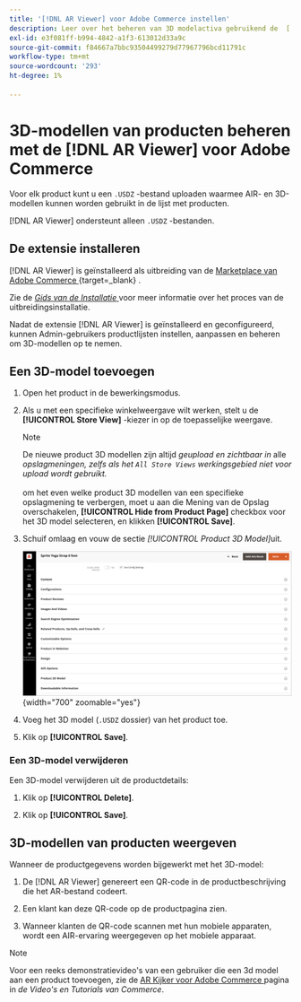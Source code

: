 ```yaml
---
title: '[!DNL AR Viewer] voor Adobe Commerce instellen'
description: Leer over het beheren van 3D modelactiva gebruikend de  [!DNL AR Viewer]  uitbreiding voor uw productlijsten.
exl-id: e3f081ff-b994-4842-a1f3-613012d33a9c
source-git-commit: f84667a7bbc93504499279d77967796bcd11791c
workflow-type: tm+mt
source-wordcount: '293'
ht-degree: 1%

---
```


# 3D-modellen van producten beheren met de [!DNL AR Viewer] voor Adobe Commerce

Voor elk product kunt u een `.USDZ` -bestand uploaden waarmee AIR- en 3D-modellen kunnen worden gebruikt in de lijst met producten.

[!DNL AR Viewer] ondersteunt alleen `.USDZ` -bestanden.

## De extensie installeren

[!DNL AR Viewer] is geïnstalleerd als uitbreiding van de [ Marketplace van Adobe Commerce ](https://commercemarketplace.adobe.com/magento-module-arviewer.html){target=_blank} .

Zie de [_Gids van de Installatie_ ](https://experienceleague.adobe.com/docs/commerce-operations/installation-guide/tutorials/extensions.html?lang=nl-NL) voor meer informatie over het proces van de uitbreidingsinstallatie.

Nadat de extensie [!DNL AR Viewer] is geïnstalleerd en geconfigureerd, kunnen Admin-gebruikers productlijsten instellen, aanpassen en beheren om 3D-modellen op te nemen.

## Een 3D-model toevoegen

1. Open het product in de bewerkingsmodus.

1. Als u met een specifieke winkelweergave wilt werken, stelt u de **[!UICONTROL Store View]** -kiezer in op de toepasselijke weergave.

   >[!NOTE]
   >
   >De nieuwe product 3D modellen zijn altijd _geupload en zichtbaar in_ alle _opslagmeningen, zelfs als het `All Store Views` werkingsgebied niet voor upload wordt gebruikt._ <br/><br/> om het even welke product 3D modellen van een specifieke opslagmening te verbergen, moet u aan die Mening van de Opslag overschakelen, **[!UICONTROL Hide from Product Page]** checkbox voor het 3D model selecteren, en klikken **[!UICONTROL Save]**.

1. Schuif omlaag en vouw de sectie _[!UICONTROL Product 3D Model]_&#x200B;uit.

   ![ Pop-up van het Menu ](assets/ar-viewer-product-options.png){width="700" zoomable="yes"}

1. Voeg het 3D model (`.USDZ` dossier) van het product toe.

1. Klik op **[!UICONTROL Save]**.

### Een 3D-model verwijderen

Een 3D-model verwijderen uit de productdetails:

1. Klik op **[!UICONTROL Delete]**.

1. Klik op **[!UICONTROL Save]**.

## 3D-modellen van producten weergeven

Wanneer de productgegevens worden bijgewerkt met het 3D-model:

1. De [!DNL AR Viewer] genereert een QR-code in de productbeschrijving die het AR-bestand codeert.

1. Een klant kan deze QR-code op de productpagina zien.

1. Wanneer klanten de QR-code scannen met hun mobiele apparaten, wordt een AIR-ervaring weergegeven op het mobiele apparaat.

>[!NOTE]
>
> Voor een reeks demonstratievideo&#39;s van een gebruiker die een 3d model aan een product toevoegen, zie de [ AR Kijker voor Adobe Commerce ](https://experienceleague.adobe.com/docs/commerce-learn/tutorials/catalog/augmented-reality.html?lang=nl-NL) pagina in _de Video&#39;s en Tutorials van Commerce_.
